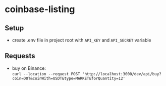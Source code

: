 # coinbase-listing


## Setup

 - create .env file in project root with `API_KEY` and `API_SECRET` variable

## Requests

 - buy on Binance:  
 `curl --location --request POST 'http://localhost:3000/dev/api/buy?coin=DOT&coinWith=USDT&type=MARKET&forQuantity=12'`

